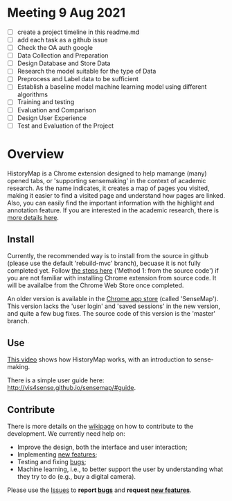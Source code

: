 # Meeting 9 Aug 2021
- [ ] create a project timeline in this readme.md
- [ ] add each task as a github issue
- [ ] Check the OA auth google
- [ ] Data Collection and Preparation
- [ ] Design Database and Store Data
- [ ] Research the model suitable for the type of Data
- [ ] Preprocess and Label data to be sufficient
- [ ] Establish a baseline model machine learning model using different algorithms
- [ ] Training and testing
- [ ] Evaluation and Comparison
- [ ] Design User Experience
- [ ] Test and Evaluation of the Project

# Overview

HistoryMap is a Chrome extension designed to help mamange (many) opened tabs, or 'supporting sensemaking' in the context of academic research. As the name indicates, it creates a map of pages you visited, making it easier to find a visited page and understand how pages are linked. Also, you can easily find the important information with the highlight and annotation feature. If you are interested in the academic research, there is [more details here](http://vis4sense.github.io/sensemap/).


## Install

Currently, the recommended way is to install from the source in github (please use the default 'rebuild-mvc' branch), becuase it is not fully completed yet. Follow [the steps here](https://blog.hunter.io/how-to-install-a-chrome-extension-without-using-the-chrome-web-store-31902c780034) ('Method 1: from the source code') if you are not familiar with installing Chrome extension from source code. It will be availalbe from the Chrome Web Store once completed.

An older version is available in the [Chrome app store](https://chrome.google.com/webstore/detail/sensemap/agljnpanahlilmpipaeflmnjkiiecfjb) (called 'SenseMap'). This version lacks the 'user login' and 'saved sessions' in the new version, and quite a few bug fixes. The source code of this version is the 'master' branch. 

## Use

[This video](https://vimeo.com/161322047) shows how HistoryMap works, with an introduction to sense-making. 

There is a simple user guide here: http://vis4sense.github.io/sensemap/#guide. 

## Contribute

There is more details on the [wikipage](https://github.com/Vis4Sense/HistoryMap/wiki) on how to contribute to the development. We currently need help on:
- Improve the design, both the interface and user interaction;
- Implementing [new features](https://github.com/Vis4Sense/HistoryMap/labels/improvement);
- Testing and fixing [bugs](https://github.com/Vis4Sense/HistoryMap/labels/bug);
- Machine learning, i.e., to better support the user by understanding what they try to do (e.g., buy a digital camera).

Please use the [Issues](https://github.com/Vis4Sense/HistoryMap/issues) to **report [bugs](https://github.com/Vis4Sense/HistoryMap/labels/bug)** and **request [new features](https://github.com/Vis4Sense/HistoryMap/labels/improvement)**.
